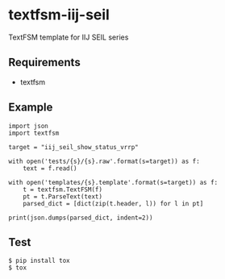# textfsm-iij-seil

TextFSM template for IIJ SEIL series

## Requirements

* textfsm

## Example

```
import json
import textfsm

target = "iij_seil_show_status_vrrp"

with open('tests/{s}/{s}.raw'.format(s=target)) as f:
    text = f.read()

with open('templates/{s}.template'.format(s=target)) as f:
    t = textfsm.TextFSM(f)
    pt = t.ParseText(text)
    parsed_dict = [dict(zip(t.header, l)) for l in pt]

print(json.dumps(parsed_dict, indent=2))
```

## Test

```
$ pip install tox
$ tox
```
